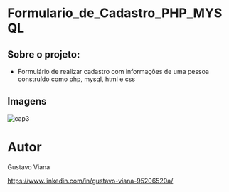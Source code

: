 # Formulario_de_Cadastro_PHP_MYSQL

## Sobre o projeto:

- Formulário de realizar cadastro com informações de uma pessoa construído como php, mysql, html e css

## Imagens
![cap3](https://user-images.githubusercontent.com/81700849/235757859-80e67381-9253-4783-81ba-cb1d98649511.png)

# Autor

Gustavo Viana 

https://www.linkedin.com/in/gustavo-viana-95206520a/

